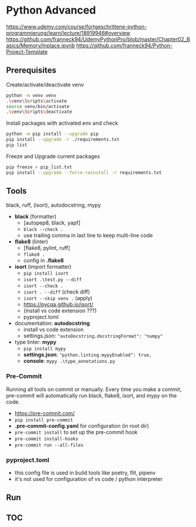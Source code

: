 # Python Advanced

<https://www.udemy.com/course/fortgeschrittene-python-programmierung/learn/lecture/18919946#overview>
<https://github.com/franneck94/UdemyPythonPro/blob/master/Chapter02_Basics/Memory/Inplace.ipynb>
<https://github.com/franneck94/Python-Project-Template>

## Prerequisites

Create/activate/deactivate venv

```bash
python -m venv venv
.\venv\Scripts\activate
source venv/bin/activate
.\venv\Scripts\deactivate
```

Install packages with activated env and check

````bash
python -m pip install --upgrade pip
pip install --upgrade -r ./requirements.txt 
pip list
````

Freeze and Upgrade current packages  

```bash
pip freeze > pip_list.txt   
pip install --upgrade --force-reinstall -r requirements.txt
```

## Tools

black, ruff, (isort), autodocstring, mypy

- **black** (formatter)
  - [autopep8, black, yapf]
  - `black --check .`
  - use trailing comma in last line to keep multi-line code
- **flake8** (linter)
  - [flake8, pylint, ruff]
  - `flake8 .`
  - config in **.flake8**
- **isort** (import formatter)
  - `pip install isort`
  - `isort .\test.py --diff`
  - `isort --check .`
  - `isort . --diff` (check diff)
  - `isort --skip venv .` (apply)
  - <https://pycqa.github.io/isort/>
  - (install vs code extension ???)
  - pyproject.toml
- documentation: **autodocstring**
  - install vs code extension
  - settings.json: `"autoDocstring.docstringFormat": "numpy"`
- type linter: **mypy**
  - `pip install mypy`
  - **settings.json**: `"python.linting.mypyEnabled": true,`
  - **console**: `mypy .\type_annotations.py`

### Pre-Commit

Running all tools on commit or manually. Every time you make a commit, pre-commit will automatically run black, flake8, isort, and mypy on the code.

- <https://pre-commit.com/>
- `pip install pre-commit`
- **.pre-commit-config.yaml** for configuration (in root dir)
- `pre-commit install` to set up the pre-commit hook
- `pre-commit install-hooks`
- `pre-commit run --all-files`

### pyproject.toml

- this config file is used in build tools like poetry, flit, pipenv
- it's not used for configuration of vs code / python interpreter

## Run

## TOC
